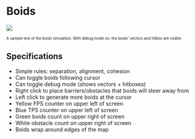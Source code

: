 # Boids

<a><img src="https://github.com/dmhacker/Boids/blob/master/demo.gif" align="center"></a>

<sub><sup>A sample test of the boids simulation. With debug mode on, the boids' vectors and hitbox are visible.</sup></sub>

## Specifications

* Simple rules: separation, alignment, cohesion
* Can toggle boids following cursor
* Can toggle debug mode (shows vectors + hitboxes)
* Right click to place barriers/obstacles that boids will steer away from
* Left click to generate more boids at the cursor
* Yellow FPS counter on upper left of screen
* Blue TPS counter on upper left of screen
* Green boids count on upper right of screen
* White obstacle count on upper right of screen
* Boids wrap around edges of the map


